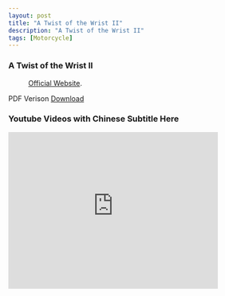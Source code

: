 ```yaml
---
layout: post
title: "A Twist of the Wrist II"
description: "A Twist of the Wrist II"
tags: [Motorcycle]
---
```


### A Twist of the Wrist II

<figure>
	<a href="http://www.sportrider.com/sites/sportrider.com/files/styles/large_1x_/public/import/header_images/Twist-1_0.JPG"><img src="http://www.sportrider.com/sites/sportrider.com/files/styles/large_1x_/public/import/header_images/Twist-1_0.JPG" alt=""></a>
  <figcaption><a href="http://www.twistofthewristdvd.com/" title="Official Website">Official Website</a>.</figcaption>
</figure>

PDF Verison [Download][1]

[1]:http://files.meetup.com/1510087/A+Twist+of+the+Wrist+II.pdf

### Youtube Videos with Chinese Subtitle Here

<iframe width="420" height="315" src="https://www.youtube.com/embed/M0PUjEgDkKw" frameborder="0" allowfullscreen></iframe>
